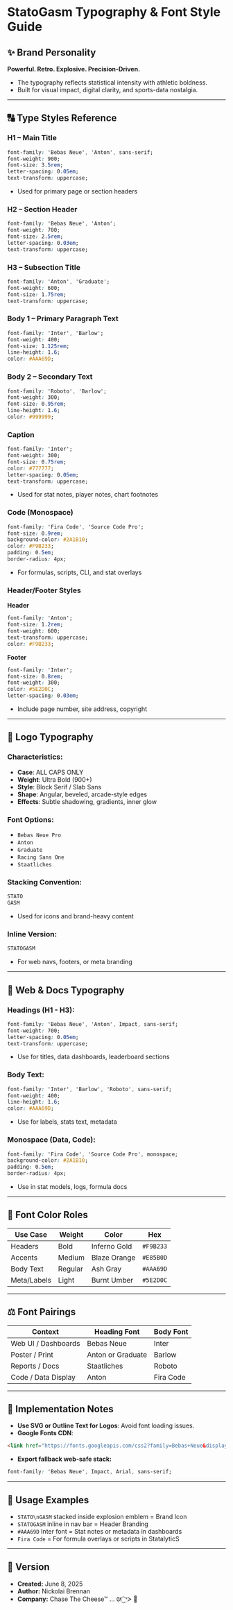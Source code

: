 # StatoGasm Typography & Font Style Guide

## ✨ Brand Personality

**Powerful. Retro. Explosive. Precision-Driven.**

* The typography reflects statistical intensity with athletic boldness.
* Built for visual impact, digital clarity, and sports-data nostalgia.

---

## 🔠 Type Styles Reference

### H1 – Main Title

```css
font-family: 'Bebas Neue', 'Anton', sans-serif;
font-weight: 900;
font-size: 3.5rem;
letter-spacing: 0.05em;
text-transform: uppercase;
```

* Used for primary page or section headers

### H2 – Section Header

```css
font-family: 'Bebas Neue', 'Anton';
font-weight: 700;
font-size: 2.5rem;
letter-spacing: 0.03em;
text-transform: uppercase;
```

### H3 – Subsection Title

```css
font-family: 'Anton', 'Graduate';
font-weight: 600;
font-size: 1.75rem;
text-transform: uppercase;
```

### Body 1 – Primary Paragraph Text

```css
font-family: 'Inter', 'Barlow';
font-weight: 400;
font-size: 1.125rem;
line-height: 1.6;
color: #AAA69D;
```

### Body 2 – Secondary Text

```css
font-family: 'Roboto', 'Barlow';
font-weight: 300;
font-size: 0.95rem;
line-height: 1.6;
color: #999999;
```

### Caption

```css
font-family: 'Inter';
font-weight: 300;
font-size: 0.75rem;
color: #777777;
letter-spacing: 0.05em;
text-transform: uppercase;
```

* Used for stat notes, player notes, chart footnotes

### Code (Monospace)

```css
font-family: 'Fira Code', 'Source Code Pro';
font-size: 0.9rem;
background-color: #2A1B10;
color: #F9B233;
padding: 0.5em;
border-radius: 4px;
```

* For formulas, scripts, CLI, and stat overlays

### Header/Footer Styles

**Header**

```css
font-family: 'Anton';
font-size: 1.2rem;
font-weight: 600;
text-transform: uppercase;
color: #F9B233;
```

**Footer**

```css
font-family: 'Inter';
font-size: 0.8rem;
font-weight: 300;
color: #5E2D0C;
letter-spacing: 0.03em;
```

* Include page number, site address, copyright

---

## 🔐 Logo Typography

### Characteristics:

* **Case**: ALL CAPS ONLY
* **Weight**: Ultra Bold (900+)
* **Style**: Block Serif / Slab Sans
* **Shape**: Angular, beveled, arcade-style edges
* **Effects**: Subtle shadowing, gradients, inner glow

### Font Options:

* `Bebas Neue Pro`
* `Anton`
* `Graduate`
* `Racing Sans One`
* `Staatliches`

### Stacking Convention:

```txt
STATO
GASM
```

* Used for icons and brand-heavy content

### Inline Version:

```txt
STATOGASM
```

* For web navs, footers, or meta branding

---

## 📘 Web & Docs Typography

### Headings (H1 - H3):

```css
font-family: 'Bebas Neue', 'Anton', Impact, sans-serif;
font-weight: 700;
letter-spacing: 0.05em;
text-transform: uppercase;
```

* Use for titles, data dashboards, leaderboard sections

### Body Text:

```css
font-family: 'Inter', 'Barlow', 'Roboto', sans-serif;
font-weight: 400;
line-height: 1.6;
color: #AAA69D;
```

* Use for labels, stats text, metadata

### Monospace (Data, Code):

```css
font-family: 'Fira Code', 'Source Code Pro', monospace;
background-color: #2A1B10;
padding: 0.5em;
border-radius: 4px;
```

* Use in stat models, logs, formula docs

---

## 🎨 Font Color Roles

| Use Case    | Weight  | Color        | Hex       |
| ----------- | ------- | ------------ | --------- |
| Headers     | Bold    | Inferno Gold | `#F9B233` |
| Accents     | Medium  | Blaze Orange | `#E85B0D` |
| Body Text   | Regular | Ash Gray     | `#AAA69D` |
| Meta/Labels | Light   | Burnt Umber  | `#5E2D0C` |

---

## ⚖️ Font Pairings

| Context             | Heading Font      | Body Font |
| ------------------- | ----------------- | --------- |
| Web UI / Dashboards | Bebas Neue        | Inter     |
| Poster / Print      | Anton or Graduate | Barlow    |
| Reports / Docs      | Staatliches       | Roboto    |
| Code / Data Display | Anton             | Fira Code |

---

## 🔧 Implementation Notes

* **Use SVG or Outline Text for Logos**: Avoid font loading issues.
* **Google Fonts CDN**:

```html
<link href="https://fonts.googleapis.com/css2?family=Bebas+Neue&display=swap" rel="stylesheet">
```

* **Export fallback web-safe stack:**

```css
font-family: 'Bebas Neue', Impact, Arial, sans-serif;
```

---

## 🎉 Usage Examples

* `STATO\nGASM` stacked inside explosion emblem = Brand Icon
* `STATOGASM` inline in nav bar = Header Branding
* `#AAA69D` Inter font = Stat notes or metadata in dashboards
* `Fira Code` = For formula overlays or scripts in StatalyticS

---

## 📄 Version

* **Created:** June 8, 2025
* **Author:** Nickolai Brennan
* **Company:** Chase The Cheese™ … ᘛ⁐̤ᕐᐷ 🧀
